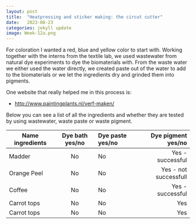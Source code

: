 ```yaml
---
layout: post
title:  "Heatpressing and sticker making: the circut cutter"
date:   2023-08-23 
categories: jekyll update
image: Week-12a.png
---
```


For coloration I wanted a red, blue and yellow color to start with. Working together with the interns from the textile lab, we used wastewater from natural dye experiments to dye the biomaterials with. From the waste water we either used the water directly, we created paste out of the water to add to the biomaterials or we let the ingredients dry and grinded them into pigments. 

One website that really helped me in this process is:
- http://www.paintingplants.nl/verf-maken/

Below you can see a list of all the ingredients and whether they are tested by using wastewater, waste paste or waste pigment.  

Name ingredients   | Dye bath yes/no    | Dye paste yes/no   | Dye pigment yes/no     
------------------ | :----------------: | :----------------- | -----------------: 
Madder             | No                 | No                 | Yes - successful               
Orange Peel        | No                 | No                 | Yes - not successfull    
Coffee             | No                 | No                 | Yes - successful                
Carrot tops        | No                 | No                 | Yes      
Carrot tops        | No                 | No                 | Yes      